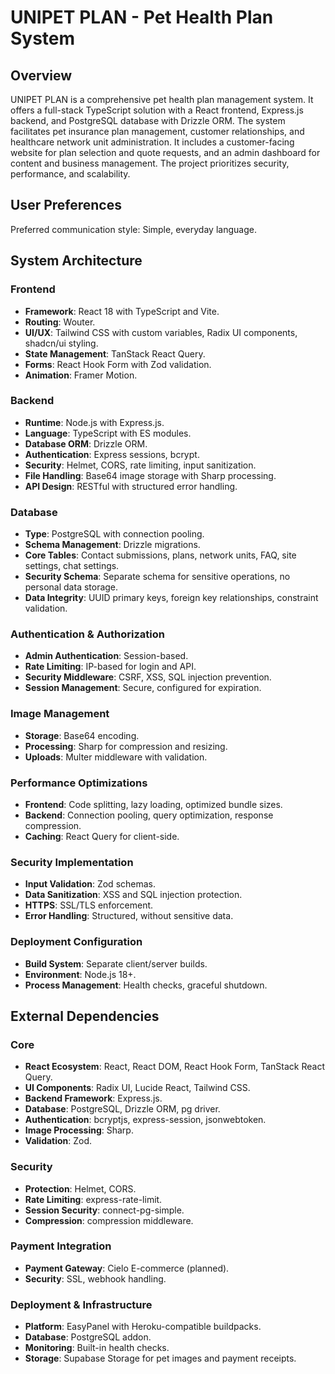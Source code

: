 # UNIPET PLAN - Pet Health Plan System

## Overview
UNIPET PLAN is a comprehensive pet health plan management system. It offers a full-stack TypeScript solution with a React frontend, Express.js backend, and PostgreSQL database with Drizzle ORM. The system facilitates pet insurance plan management, customer relationships, and healthcare network unit administration. It includes a customer-facing website for plan selection and quote requests, and an admin dashboard for content and business management. The project prioritizes security, performance, and scalability.

## User Preferences
Preferred communication style: Simple, everyday language.

## System Architecture

### Frontend
- **Framework**: React 18 with TypeScript and Vite.
- **Routing**: Wouter.
- **UI/UX**: Tailwind CSS with custom variables, Radix UI components, shadcn/ui styling.
- **State Management**: TanStack React Query.
- **Forms**: React Hook Form with Zod validation.
- **Animation**: Framer Motion.

### Backend
- **Runtime**: Node.js with Express.js.
- **Language**: TypeScript with ES modules.
- **Database ORM**: Drizzle ORM.
- **Authentication**: Express sessions, bcrypt.
- **Security**: Helmet, CORS, rate limiting, input sanitization.
- **File Handling**: Base64 image storage with Sharp processing.
- **API Design**: RESTful with structured error handling.

### Database
- **Type**: PostgreSQL with connection pooling.
- **Schema Management**: Drizzle migrations.
- **Core Tables**: Contact submissions, plans, network units, FAQ, site settings, chat settings.
- **Security Schema**: Separate schema for sensitive operations, no personal data storage.
- **Data Integrity**: UUID primary keys, foreign key relationships, constraint validation.

### Authentication & Authorization
- **Admin Authentication**: Session-based.
- **Rate Limiting**: IP-based for login and API.
- **Security Middleware**: CSRF, XSS, SQL injection prevention.
- **Session Management**: Secure, configured for expiration.

### Image Management
- **Storage**: Base64 encoding.
- **Processing**: Sharp for compression and resizing.
- **Uploads**: Multer middleware with validation.

### Performance Optimizations
- **Frontend**: Code splitting, lazy loading, optimized bundle sizes.
- **Backend**: Connection pooling, query optimization, response compression.
- **Caching**: React Query for client-side.

### Security Implementation
- **Input Validation**: Zod schemas.
- **Data Sanitization**: XSS and SQL injection protection.
- **HTTPS**: SSL/TLS enforcement.
- **Error Handling**: Structured, without sensitive data.

### Deployment Configuration
- **Build System**: Separate client/server builds.
- **Environment**: Node.js 18+.
- **Process Management**: Health checks, graceful shutdown.

## External Dependencies

### Core
- **React Ecosystem**: React, React DOM, React Hook Form, TanStack React Query.
- **UI Components**: Radix UI, Lucide React, Tailwind CSS.
- **Backend Framework**: Express.js.
- **Database**: PostgreSQL, Drizzle ORM, pg driver.
- **Authentication**: bcryptjs, express-session, jsonwebtoken.
- **Image Processing**: Sharp.
- **Validation**: Zod.

### Security
- **Protection**: Helmet, CORS.
- **Rate Limiting**: express-rate-limit.
- **Session Security**: connect-pg-simple.
- **Compression**: compression middleware.

### Payment Integration
- **Payment Gateway**: Cielo E-commerce (planned).
- **Security**: SSL, webhook handling.

### Deployment & Infrastructure
- **Platform**: EasyPanel with Heroku-compatible buildpacks.
- **Database**: PostgreSQL addon.
- **Monitoring**: Built-in health checks.
- **Storage**: Supabase Storage for pet images and payment receipts.